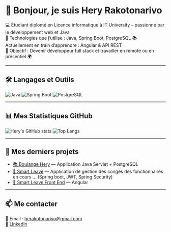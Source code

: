 # 👋 Bonjour, je suis Hery Rakotonarivo

💻 Étudiant diplomé en Licence informatique à IT University – passionné par le développement web et Java  
🚀 Technologies que j’utilise : Java, Spring Boot, PostgreSQL
📚 Actuellement en train d’apprendre : Angular & API REST  
🎯 Objectif : Devenir développeur full stack et travailler en remote ou en présentiel 🌍  

---

## 🛠️ Langages et Outils
![Java](https://img.shields.io/badge/Java-ED8B00?style=for-the-badge&logo=openjdk&logoColor=white)
![Spring Boot](https://img.shields.io/badge/Spring%20Boot-6DB33F?style=for-the-badge&logo=springboot&logoColor=white)
![PostgreSQL](https://img.shields.io/badge/PostgreSQL-316192?style=for-the-badge&logo=postgresql&logoColor=white)

---

## 📊 Mes Statistiques GitHub
![Hery's GitHub stats](https://github-readme-stats.vercel.app/api?username=Hery0019&show_icons=true&theme=radical)
![Top Langs](https://github-readme-stats.vercel.app/api/top-langs/?username=Hery0019&layout=compact&theme=radical)

---

## 🌱 Mes derniers projets
- [📚 Boulange Hery](https://github.com/Hery0019/BoulangeHery) — Application Java Servlet + PostgreSQL  
- [🧾 Smart Leave](https://github.com/Hery0019/SmartLeave) — Application de gestion des congés des fonctionnaires en cours ... (Spring boot, JWT, Spring Security) 
- [🧾 Smart Leave Front End](https://github.com/Hery0019/smartleave-front-angular) — Angular
---

## 📫 Me contacter
📧 Email : herakotonarivo@gmail.com  
💼 [LinkedIn](https://www.linkedin.com/in/herakotonarivo/)
